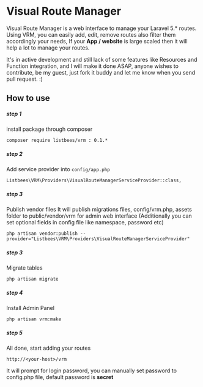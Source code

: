 # Visual Route Manager
Visual Route Manager is a web interface to manage your Laravel 5.* routes. 
Using VRM, you can easily add, edit, remove routes also filter them 
accordingly your needs, If your **App / website** is large scaled then it will 
help a lot to manage your routes.

It's in active development and still lack of some features like Resources and Function 
integration, and I will make it done ASAP, anyone wishes to contribute, be my guest, just 
fork it buddy and let me know when you send pull request. :)

How to use
--------------------------------------------
##### step 1
install package through composer

``
composer require listbees/vrm : 0.1.*
``

##### step 2
Add service provider into ``config/app.php``

`Listbees\VRM\Providers\VisualRouteManagerServiceProvider::class,`

##### step 3
Publish vendor files 
It will publish migrations files, config/vrm.php, assets folder to public/vendor/vrm for admin web interface 
(Additionally you can set optional fields in config file like namespace, password etc)

`php artisan vendor:publish --provider="Listbees\VRM\Providers\VisualRouteManagerServiceProvider"`

##### step 3
Migrate tables

`php artisan migrate`

##### step 4
Install Admin Panel

`php artisan vrm:make`

##### step 5
All done, start adding your routes

`http://<your-host>/vrm`

It will prompt for login password, you can manually set password to config.php file, default password is **secret**
